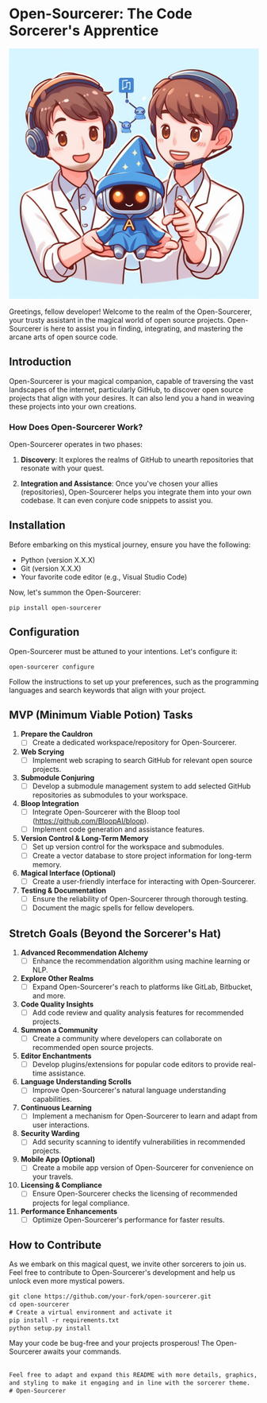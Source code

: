 # Open-Sourcerer: The Code Sorcerer's Apprentice
![Sourcerer](Open.jpg)

Greetings, fellow developer! Welcome to the realm of the Open-Sourcerer, your trusty assistant in the magical world of open source projects. Open-Sourcerer is here to assist you in finding, integrating, and mastering the arcane arts of open source code.

## Introduction

Open-Sourcerer is your magical companion, capable of traversing the vast landscapes of the internet, particularly GitHub, to discover open source projects that align with your desires. It can also lend you a hand in weaving these projects into your own creations.

### How Does Open-Sourcerer Work?

Open-Sourcerer operates in two phases: 

1. **Discovery**: It explores the realms of GitHub to unearth repositories that resonate with your quest. 

2. **Integration and Assistance**: Once you've chosen your allies (repositories), Open-Sourcerer helps you integrate them into your own codebase. It can even conjure code snippets to assist you.

## Installation

Before embarking on this mystical journey, ensure you have the following:

- Python (version X.X.X)
- Git (version X.X.X)
- Your favorite code editor (e.g., Visual Studio Code)

Now, let's summon the Open-Sourcerer:

```shell
pip install open-sourcerer
```

## Configuration

Open-Sourcerer must be attuned to your intentions. Let's configure it:

```shell
open-sourcerer configure
```

Follow the instructions to set up your preferences, such as the programming languages and search keywords that align with your project.

## MVP (Minimum Viable Potion) Tasks

1. **Prepare the Cauldron**
   - [ ] Create a dedicated workspace/repository for Open-Sourcerer.

2. **Web Scrying**
   - [ ] Implement web scraping to search GitHub for relevant open source projects.

3. **Submodule Conjuring**
   - [ ] Develop a submodule management system to add selected GitHub repositories as submodules to your workspace.

4. **Bloop Integration**
   - [ ] Integrate Open-Sourcerer with the Bloop tool (https://github.com/BloopAI/bloop).
   - [ ] Implement code generation and assistance features.

5. **Version Control & Long-Term Memory**
   - [ ] Set up version control for the workspace and submodules.
   - [ ] Create a vector database to store project information for long-term memory.

6. **Magical Interface (Optional)**
   - [ ] Create a user-friendly interface for interacting with Open-Sourcerer.

7. **Testing & Documentation**
   - [ ] Ensure the reliability of Open-Sourcerer through thorough testing.
   - [ ] Document the magic spells for fellow developers.

## Stretch Goals (Beyond the Sorcerer's Hat)

1. **Advanced Recommendation Alchemy**
   - [ ] Enhance the recommendation algorithm using machine learning or NLP.

2. **Explore Other Realms**
   - [ ] Expand Open-Sourcerer's reach to platforms like GitLab, Bitbucket, and more.

3. **Code Quality Insights**
   - [ ] Add code review and quality analysis features for recommended projects.

4. **Summon a Community**
   - [ ] Create a community where developers can collaborate on recommended open source projects.

5. **Editor Enchantments**
   - [ ] Develop plugins/extensions for popular code editors to provide real-time assistance.

6. **Language Understanding Scrolls**
   - [ ] Improve Open-Sourcerer's natural language understanding capabilities.

7. **Continuous Learning**
   - [ ] Implement a mechanism for Open-Sourcerer to learn and adapt from user interactions.

8. **Security Warding**
   - [ ] Add security scanning to identify vulnerabilities in recommended projects.

9. **Mobile App (Optional)**
   - [ ] Create a mobile app version of Open-Sourcerer for convenience on your travels.

10. **Licensing & Compliance**
    - [ ] Ensure Open-Sourcerer checks the licensing of recommended projects for legal compliance.

11. **Performance Enhancements**
    - [ ] Optimize Open-Sourcerer's performance for faster results.

## How to Contribute

As we embark on this magical quest, we invite other sorcerers to join us. Feel free to contribute to Open-Sourcerer's development and help us unlock even more mystical powers.

```shell
git clone https://github.com/your-fork/open-sourcerer.git
cd open-sourcerer
# Create a virtual environment and activate it
pip install -r requirements.txt
python setup.py install
```

May your code be bug-free and your projects prosperous! The Open-Sourcerer awaits your commands.
```

Feel free to adapt and expand this README with more details, graphics, and styling to make it engaging and in line with the sorcerer theme.
# Open-Sourcerer
